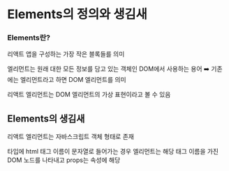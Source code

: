 # Elements의 정의와 생김새
### Elements란?
리액트 앱을 구성하는 가장 작은 블록들를 의미

엘리먼트는 원래 대한 모든 정보를 담고 있는 객체인 DOM에서 사용하는 용어
➡️ 기존에는 엘리먼트라고 하면 DOM 엘리먼트를 의미

리액트 엘리먼트는 DOM 엘리먼트의 가상 표현이라고 볼 수 있음


## Elements의 생김새
리액트 엘리먼트는 자바스크립트 객체 형태로 존재

타입에 html 태그 이름이 문자열로 들어가는 경우 엘리먼트는 해당 태그 이름을 가진 DOM 노드를 나타내고 props는 속성에 해당
